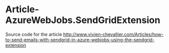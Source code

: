# Article-AzureWebJobs.SendGridExtension
Source code for the article http://www.vivien-chevallier.com/Articles/how-to-send-emails-with-sendgrid-in-azure-webjobs-using-the-sendgrid-extension
